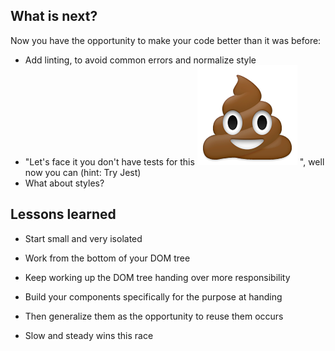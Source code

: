 ## What is next?

Now you have the opportunity to make your code better than it was before: <!-- .element: class="fragment" data-fragment-index="1" -->

- Add linting, to avoid common errors and normalize style <!-- .element: class="fragment" data-fragment-index="2" -->
- "Let's face it you don't have tests for this <!-- .element: class="fragment" data-fragment-index="3" --> ![poop](img/poop-emoji.png)  <!-- .element: class="fragment poop-emoji" width="60" height="60" data-fragment-index="3" -->", well now you can (hint: Try Jest) 
- What about styles? <!-- .element: class="fragment" data-fragment-index="4" -->


## Lessons learned

- Start small and very isolated <!-- .element: class="fragment" -->
- Work from the bottom of your DOM tree <!-- .element: class="fragment" -->
- Keep working up the DOM tree handing over more responsibility <!-- .element: class="fragment" -->
- Build your components specifically for the purpose at handing <!-- .element: class="fragment" -->
- Then generalize them as the opportunity to reuse them occurs <!-- .element: class="fragment" -->

- Slow and steady wins this race <!-- .element: class="fragment" -->
